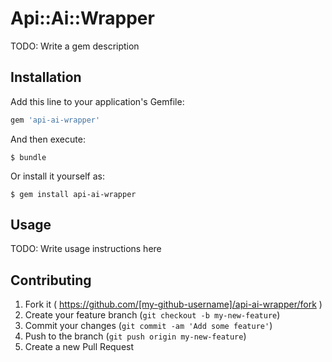 # Api::Ai::Wrapper

TODO: Write a gem description

## Installation

Add this line to your application's Gemfile:

```ruby
gem 'api-ai-wrapper'
```

And then execute:

    $ bundle

Or install it yourself as:

    $ gem install api-ai-wrapper

## Usage

TODO: Write usage instructions here

## Contributing

1. Fork it ( https://github.com/[my-github-username]/api-ai-wrapper/fork )
2. Create your feature branch (`git checkout -b my-new-feature`)
3. Commit your changes (`git commit -am 'Add some feature'`)
4. Push to the branch (`git push origin my-new-feature`)
5. Create a new Pull Request
